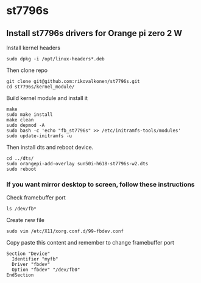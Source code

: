 # st7796s

## Install st7796s drivers for Orange pi zero 2 W
Install kernel headers
```
sudo dpkg -i /opt/linux-headers*.deb
```
Then clone repo
```
git clone git@github.com:rikovalkonen/st7796s.git
cd st7796s/kernel_module/
```
Build kernel module and install it
```
make
sudo make install
make clean
sudo depmod -A
sudo bash -c 'echo "fb_st7796s" >> /etc/initramfs-tools/modules'
sudo update-initramfs -u
```
Then install dts and reboot device.
```
cd ../dts/
sudo orangepi-add-overlay sun50i-h618-st7796s-w2.dts
sudo reboot
```
### If you want mirror desktop to screen, follow these instructions

Check framebuffer port
```
ls /dev/fb*
```
Create new file
```
sudo vim /etc/X11/xorg.conf.d/99-fbdev.conf
```
Copy paste this content and remember to change framebuffer port
```
Section "Device"
  Identifier "myfb"
  Driver "fbdev"
  Option "fbdev" "/dev/fb0"
EndSection
```